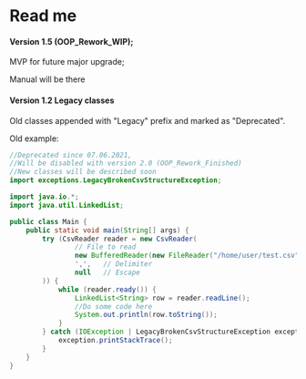 # Read me
#### Version 1.5 (OOP_Rework_WIP);

MVP for future major upgrade;

Manual will be there

#### Version 1.2 Legacy classes

Old classes appended with "Legacy" prefix
and marked as "Deprecated".

Old example:

```java
//Deprecated since 07.06.2021, 
//Will be disabled with version 2.0 (OOP_Rework_Finished)
//New classes will be described soon
import exceptions.LegacyBrokenCsvStructureException;

import java.io.*;
import java.util.LinkedList;

public class Main {
    public static void main(String[] args) {
        try (CsvReader reader = new CsvReader(
                // File to read
                new BufferedReader(new FileReader("/home/user/test.csv")),
                ',',   // Delimiter
                null   // Escape
        )) {
            while (reader.ready()) {
                LinkedList<String> row = reader.readLine();
                //Do some code here
                System.out.println(row.toString());
            }
        } catch (IOException | LegacyBrokenCsvStructureException exception) {
            exception.printStackTrace();
        }
    }
}
```